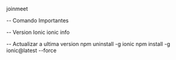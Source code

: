 joinmeet

-- Comando Importantes

-- Version Ionic
ionic info

-- Actualizar a ultima version
npm uninstall -g ionic
npm install -g ionic@latest --force